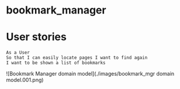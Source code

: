 # bookmark_manager
# User stories

```
As a User
So that I can easily locate pages I want to find again
I want to be shown a list of bookmarks
```
![Bookmark Manager domain model](./images/bookmark_mgr domain model.001.png)
